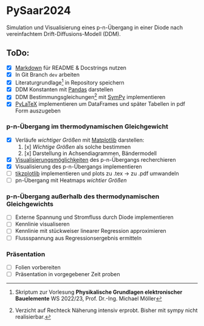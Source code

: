 # PySaar2024
Simulation und Visualisierung eines p-n-Übergang in einer Diode nach vereinfachtem Drift-Diffusions-Modell (DDM).

## ToDo:
- [x] [Markdown](https://www.markdownguide.org/cheat-sheet/) für README & Docstrings nutzen
- [x] In Git Branch `dev` arbeiten
- [x] Literaturgrundlage[^1] in Repository speichern
- [x] DDM Konstanten mit [Pandas](https://pandas.pydata.org/docs/) darstellen
- [x] DDM Bestimmungsgleichungen[^2] mit [SymPy](https://docs.sympy.org/latest/index.html) implementieren
- [x] [PyLaTeX](https://jeltef.github.io/PyLaTeX/current/index.html) implementieren um DataFrames und später Tabellen in pdf Form auszugeben
### p-n-Übergang im thermodynamischen Gleichgewicht
- [x] Verläufe *wichtiger Größen* mit [Matplotlib](https://matplotlib.org/stable/index.html) darstellen:
    1. [x] *Wichtige Größen* als solche bestimmen
    2. [x] Darstellung in Achsendiagrammen, Bändermodell
- [x] [Visualisierungsmöglichkeiten](https://matplotlib.org/stable/gallery/index.html) des p-n-Übergangs recherchieren
- [x] Visualisierung des p-n-Übergangs implementieren
- [ ] [tikzplotlib](https://pypi.org/project/tikzplotlib/) implementieren und plots zu .tex -> zu .pdf umwandeln
- [ ] pn-Übergang mit Heatmaps *wichtier Größen*
### p-n-Übergang außerhalb des thermodynamischen Gleichgewichts
- [ ] Externe Spannung und Stromfluss durch Diode implementieren
- [ ] Kennlinie visualiseren
- [ ] Kennlinie mit stückweiser linearer Regression approximieren
- [ ] Flussspannung aus Regressionsergebnis ermitteln
### Präsentation
- [ ] Folien vorbereiten
- [ ] Präsentation in vorgegebener Zeit proben

[^1]: Skriptum zur Vorlesung **Physikalische Grundlagen elektronischer Bauelemente** WS 2022/23, Prof. Dr.-Ing. Michael Möller
[^2]: Verzicht auf Rechteck Näherung intensiv erprobt. Bisher mit sympy nicht realisierbar.
